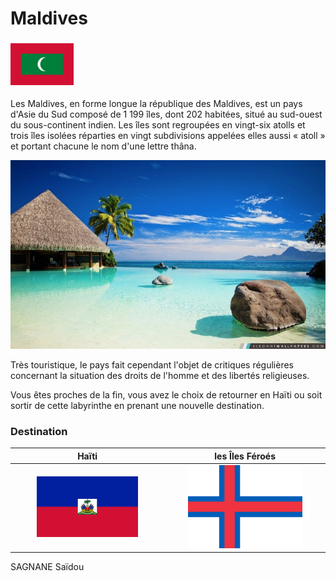 # Maldives

### <img src="../images/drapeau-maldives.png" width=20% height=20%>

Les Maldives, en forme longue la république des Maldives, est un pays d'Asie du Sud composé de 1 199 îles, dont 202 habitées, situé au sud-ouest du sous-continent indien. Les îles sont regroupées en vingt-six atolls et trois îles isolées réparties en vingt subdivisions appelées elles aussi « atoll » et portant chacune le nom d'une lettre thâna.

![photo-corse](../images/maldives.jpg)

Très touristique, le pays fait cependant l'objet de critiques régulières concernant la situation des droits de l'homme et des libertés religieuses. 

Vous êtes proches de la fin, vous avez le choix de retourner en Haïti ou soit sortir de cette labyrinthe en prenant une nouvelle destination.

### Destination
Haïti | les Îles Féroés  
:----:|:--:|
<a href=https://github.com/ssagnane1/tp2-labyrinthe/blob/main/jeu-heros-sdc/Haiti.md> <img src="../images/drapeau-haiti.png" width=70% height=70%> | <a href=https://github.com/ssagnane1/tp2-labyrinthe/blob/main/jeu-heros-sdc/Féroé.md> <img src="../images/drapeau-feroes.png" width=75% height=75%> 

 
SAGNANE Saïdou
